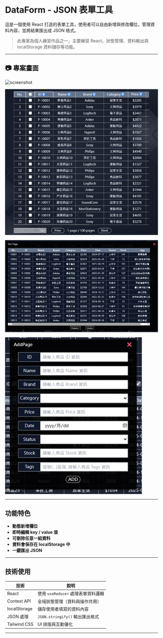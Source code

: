 # DataForm - JSON 表單工具

這是一個使用 React 打造的表單工具，使用者可以自由新增與修改欄位，管理資料內容，並將結果匯出成 JSON 格式。

> 此專案為個人練習作品之一，主要練習 React、狀態管理、資料輸出與 localStorage 資料儲存等功能。

---

## 📷 專案畫面

![screenshot](./public/screenshot-1.png)

![screenshot](./public/screenshot-2.png)

![screenshot](./public/screenshot-3.png)

![screenshot](./public/screenshot-4.png)

---

## 功能特色

- **動態新增欄位**
- **即時編輯 key / value 值**
- **可刪除任意一組資料**
- **資料會保存在 localStorage 中**
- **一鍵匯出 JSON**

---

## 技術使用

| 技術         | 說明                               |
| ------------ | ---------------------------------- |
| React        | 使用 `useReducer` 處理表單資料邏輯 |
| Context API  | 全域狀態管理（資料與操作共用）     |
| localStorage | 儲存使用者填寫的資料內容           |
| JSON 處理    | `JSON.stringify()` 輸出匯出格式    |
| Tailwind CSS | UI 排版與互動優化                  |

---
